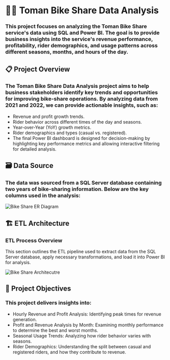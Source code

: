 # 🚴‍♂️ Toman Bike Share Data Analysis
### This project focuses on analyzing the Toman Bike Share service's data using SQL and Power BI. The goal is to provide business insights into the service's revenue performance, profitability, rider demographics, and usage patterns across different seasons, months, and hours of the day.

## 📋 Project Overview
###  The Toman Bike Share Data Analysis project aims to help business stakeholders identify key trends and opportunities for improving bike-share operations. By analyzing data from 2021 and 2022, we can provide actionable insights, such as:

* Revenue and profit growth trends.
* Rider behavior across different times of the day and seasons.
* Year-over-Year (YoY) growth metrics.
* Rider demographics and types (casual vs. registered).
* The final Power BI dashboard is designed for decision-making by highlighting key performance metrics and allowing interactive filtering for detailed analysis.

## 🗃 Data Source
### The data was sourced from a SQL Server database containing two years of bike-sharing information. Below are the key columns used in the analysis:
![Bike Share ER Diagram](https://github.com/user-attachments/assets/0bd9b07d-f0ec-4bb5-9170-854bd4dabfc2)

## 🏗️ ETL Architecture
### ETL Process Overview
This section outlines the ETL pipeline used to extract data from the SQL Server database, apply necessary transformations, and load it into Power BI for analysis.

  ![Bike Share Architecutre](https://github.com/user-attachments/assets/31b9288f-cc43-4c9d-8f2f-58821fe2eb9f)


## 🎯 Project Objectives
### This project delivers insights into:

* Hourly Revenue and Profit Analysis: Identifying peak times for revenue generation.
* Profit and Revenue Analysis by Month: Examining monthly performance to determine the best and worst months.
* Seasonal Usage Trends: Analyzing how rider behavior varies with seasons.
* Rider Demographics: Understanding the split between casual and registered riders, and how they contribute to revenue.

